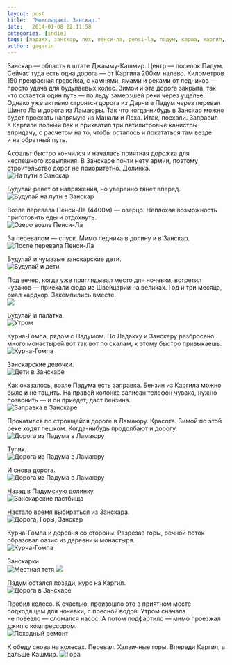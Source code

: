 ```yaml
---
layout: post
title:  "Мотоладакх. Занскар."
date:   2014-01-08 22:11:58
categories: [india]
tags: [ладакх, занскар, лех, пенси-ла, pensi-la, падум, карша, каргил, мотоцикл, enfield, motoladakh, на мотоцикле]
author: gagarin
---
```



Занскар — область в штате Джамму-Кашмир. Центр — поселок Падум. Сейчас туда есть одна дорога — от Каргила 200км налево. Километров 150 прекрасная гравейка, с камнями, ямами и реками от ледников — просто удача для будулаевых колес. Зимой и эта дорога закрыта, так что остается один путь — по льду замерзшей реки через ущелье. Однако уже активно строятся дорога из Дарчи в Падум через перевал Шинго Ла и дорога из Ламаюры. Так что когда-нибудь в Занскар можно будет проехать напрямую из Манали и Леха. Итак, поехали. Заправил в Каргиле полный бак и прихватил три пятилитровые канистры впридачу, с расчетом на то, чтобы осталось и покататься там везде и на обратный путь.

Асфальт быстро кончился и началась приятная дорожка для неспешного ковыляния. В Занскаре почти нету армии, поэтому строительство дорог не приоритетно. Долинка.      
![На пути в Занскар](na-puti-v-zanskar.jpg)

Будулай ревет от напряжения, но уверенно тянет вперед.      
![Будулай на пути в Занскар](budulai-na-puti-v-zanskar.jpg)

Возле перевала Пенси-Ла (4400м) — озерцо. Неплохая возможность приготовить еды и отдохнуть.   
![Озеро возле Пенси-Ла](ozero-vozle-pensi-la.jpg)

За перевалом — спуск. Мимо ледника в долину и в Занскар.   
![После перевала Пенси-Ла](posle-perevala-pensi-la.jpg)

Будулай и чумазые занскарские дети.   
![Будулай и дети](budulai-i-deti.jpg)

Под вечер, когда уже приглядывал место для ночевки, встретил чуваков — приехали сюда из Швейцарии на великах. Год и три месяца, риал хардкор. Закемпились вместе.   
![](pod-vecher-kogda-uzhe-priglyadyv.jpg)

Будулай и палатка.       
![Утром](utrom.jpg)

Курча-Гомпа, рядом с Падумом. По Ладакху и Занскару разбросано много монастырей вот так вот по скалам, к этому быстро привыкаешь.   
![Курча-Гомпа](kurcha-gompa.jpg)

Занскарские девочки.   
![Дети в Занскаре](deti-v-zanskare.jpg)

Как оказалось, возле Падума есть заправка. Бензин из Каргила можно было и не тащить. На правой колонке записан телефон чувака, нужно позвонить — и он приедет, даст бензина.   
![Заправка в Занскаре](zapravka-v-zanskare.jpg)

Прокатился по строящейся дороге в Ламаюру. Красота. Зимой по этой реке ходят пешком. Когда-нибудь продолбают и дорогу.   
![Дорога из Падума в Ламаюру](doroga-iz-paduma-v-lamauru.jpg)

Тупик.   
![Дорога из Падума в Ламаюру](doroga-iz-paduma-v-lamauru-1.jpg)

И снова дорога.   
![Дорога из Падума в Ламаюру](doroga-iz-paduma-v-lamauru-2.jpg)

Назад в Падумскую долинку.    
![Занскарские пастбища](zanskarskie-pastbischa.jpg)

Настало время выбираться из Занскара.   
![Дорога, Горы, Занскар](doroga-gory-zanskar.jpg)

Курча-Гомпа и деревня со стороны. Разрезав горы, речной поток образовал оазис из деревни и монастыря.    
![Курча-Гомпа](kurcha-gompa-1.jpg)

Занскарки.   
![Местная тетя](mestnaya-tetya.jpg)
![](IMG_2391.jpg)

Падум остался позади, курс на Каргил.      
![Дорога в Занскаре](doroga-v-zanskare.jpg)

Пробил колесо. К счастью, произошло это в приятном месте подходящем для ночевки, с пресной водой. Утром сначала не повезло — сломался насос. А потом подфартило — мимо проезжал джип с компрессором.   
![Походный ремонт](pohodnyi-remont.jpg)

К обеду снова на колесах. Перевал. Халвичные горы. Впереди Каргил, а дальше Кашмир.
![Гора](gora.jpg)



